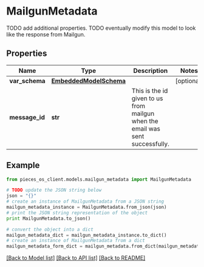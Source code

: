 # MailgunMetadata

TODO add additional properties. TODO eventually modify this model to look like the response from Mailgun.

## Properties

Name | Type | Description | Notes
------------ | ------------- | ------------- | -------------
**var_schema** | [**EmbeddedModelSchema**](EmbeddedModelSchema) |  | [optional] 
**message_id** | **str** | This is the id given to us from mailgun when the email was sent successfully. | 

## Example

```python
from pieces_os_client.models.mailgun_metadata import MailgunMetadata

# TODO update the JSON string below
json = "{}"
# create an instance of MailgunMetadata from a JSON string
mailgun_metadata_instance = MailgunMetadata.from_json(json)
# print the JSON string representation of the object
print MailgunMetadata.to_json()

# convert the object into a dict
mailgun_metadata_dict = mailgun_metadata_instance.to_dict()
# create an instance of MailgunMetadata from a dict
mailgun_metadata_form_dict = mailgun_metadata.from_dict(mailgun_metadata_dict)
```
[[Back to Model list]](../README#documentation-for-models) [[Back to API list]](../README#documentation-for-api-endpoints) [[Back to README]](../README)


